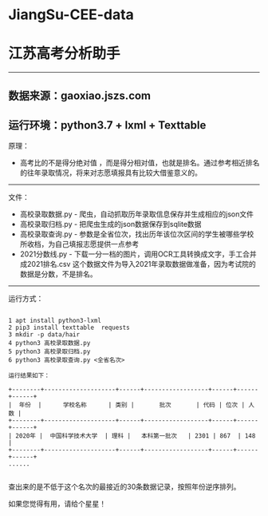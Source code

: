 # JiangSu-CEE-data
# 江苏高考分析助手
---
数据来源：gaoxiao.jszs.com
---
运行环境：python3.7 + lxml  + Texttable 
---
原理：
* 高考比的不是得分绝对值 ，而是得分相对值，也就是排名。通过参考相近排名的往年录取情况，将来对志愿填报具有比较大借鉴意义的。

---
文件：

* 高校录取数据.py - 爬虫，自动抓取历年录取信息保存并生成相应的json文件
* 高校录取归档.py - 把爬虫生成的json数据保存到sqlite数据
* 高校录取查询.py - 参数是全省位次，找出历年该位次区间的学生被哪些学校所收档，为自己填报志愿提供一点参考
* 2021分数线.py  - 下载一分一档的图片，调用OCR工具转换成文字，手工合并成2021排名.csv 这个数据文件为导入2021年录取数据做准备，因为考试院的数据是分数，不是排名。
---
运行方式：

```

1 apt install python3-lxml
2 pip3 install texttable  requests 
3 mkdir -p data/hair
4 python3 高校录取数据.py 
5 python3 高校录取归档.py 
6 python3 高校录取查询.py <全省名次>

运行结果如下：

+--------+--------------------+------+------------------+------+------+------+
|  年份  |      学校名称      | 类别 |       批次       | 代码 | 位次 | 人数 |
+--------+--------------------+------+------------------+------+------+------+
| 2020年 |  中国科学技术大学  | 理科 |   本科第一批次   | 2301 | 867  | 148  |
+--------+--------------------+------+------------------+------+------+------+
......


```

查出来的是不低于这个名次的最接近的30条数据记录，按照年份逆序排列。


如果您觉得有用，请给个星星！

